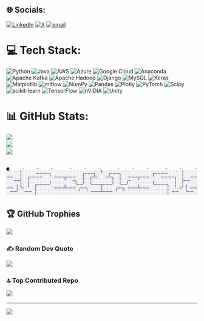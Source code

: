 
## 🌐 Socials:
[![LinkedIn](https://img.shields.io/badge/LinkedIn-%230077B5.svg?logo=linkedin&logoColor=white)](https://linkedin.com/in/tushar-saxena0410) [![X](https://img.shields.io/badge/X-black.svg?logo=X&logoColor=white)](https://x.com/1tushartwt4) [![email](https://img.shields.io/badge/Email-D14836?logo=gmail&logoColor=white)](mailto:wildhearthunter009@gmail.com) 

# 💻 Tech Stack:
![Python](https://img.shields.io/badge/python-3670A0?style=for-the-badge&logo=python&logoColor=ffdd54) ![Java](https://img.shields.io/badge/java-%23ED8B00.svg?style=for-the-badge&logo=openjdk&logoColor=white) ![AWS](https://img.shields.io/badge/AWS-%23FF9900.svg?style=for-the-badge&logo=amazon-aws&logoColor=white) ![Azure](https://img.shields.io/badge/azure-%230072C6.svg?style=for-the-badge&logo=microsoftazure&logoColor=white) ![Google Cloud](https://img.shields.io/badge/GoogleCloud-%234285F4.svg?style=for-the-badge&logo=google-cloud&logoColor=white) ![Anaconda](https://img.shields.io/badge/Anaconda-%2344A833.svg?style=for-the-badge&logo=anaconda&logoColor=white) ![Apache Kafka](https://img.shields.io/badge/Apache%20Kafka-000?style=for-the-badge&logo=apachekafka) ![Apache Hadoop](https://img.shields.io/badge/Apache%20Hadoop-66CCFF?style=for-the-badge&logo=apachehadoop&logoColor=black) ![Django](https://img.shields.io/badge/django-%23092E20.svg?style=for-the-badge&logo=django&logoColor=white) ![MySQL](https://img.shields.io/badge/mysql-4479A1.svg?style=for-the-badge&logo=mysql&logoColor=white) ![Keras](https://img.shields.io/badge/Keras-%23D00000.svg?style=for-the-badge&logo=Keras&logoColor=white) ![Matplotlib](https://img.shields.io/badge/Matplotlib-%23ffffff.svg?style=for-the-badge&logo=Matplotlib&logoColor=black) ![mlflow](https://img.shields.io/badge/mlflow-%23d9ead3.svg?style=for-the-badge&logo=numpy&logoColor=blue) ![NumPy](https://img.shields.io/badge/numpy-%23013243.svg?style=for-the-badge&logo=numpy&logoColor=white) ![Pandas](https://img.shields.io/badge/pandas-%23150458.svg?style=for-the-badge&logo=pandas&logoColor=white) ![Plotly](https://img.shields.io/badge/Plotly-%233F4F75.svg?style=for-the-badge&logo=plotly&logoColor=white) ![PyTorch](https://img.shields.io/badge/PyTorch-%23EE4C2C.svg?style=for-the-badge&logo=PyTorch&logoColor=white) ![Scipy](https://img.shields.io/badge/SciPy-%230C55A5.svg?style=for-the-badge&logo=scipy&logoColor=%white) ![scikit-learn](https://img.shields.io/badge/scikit--learn-%23F7931E.svg?style=for-the-badge&logo=scikit-learn&logoColor=white) ![TensorFlow](https://img.shields.io/badge/TensorFlow-%23FF6F00.svg?style=for-the-badge&logo=TensorFlow&logoColor=white) ![nVIDIA](https://img.shields.io/badge/nVIDIA-%2376B900.svg?style=for-the-badge&logo=nVIDIA&logoColor=white) ![Unity](https://img.shields.io/badge/unity-%23000000.svg?style=for-the-badge&logo=unity&logoColor=white)
# 📊 GitHub Stats:
![](https://github-readme-stats.vercel.app/api?username=ryl-tushar04&theme=dark&hide_border=false&include_all_commits=false&count_private=false)<br/>
![](https://nirzak-streak-stats.vercel.app/?user=ryl-tushar04&theme=dark&hide_border=false)<br/>
![](https://github-readme-stats.vercel.app/api/top-langs/?username=ryl-tushar04&theme=dark&hide_border=false&include_all_commits=false&count_private=false&layout=compact)


<br clear="both">

<div align="center">
  <picture>
    <source media="(prefers-color-scheme: dark)" srcset="https://raw.githubusercontent.com/Harshjain10020/Harshjain10020/output/pacman-contribution-graph-dark.svg">
    <source media="(prefers-color-scheme: light)" srcset="https://raw.githubusercontent.com/Harshjain10020/Harshjain10020/output/pacman-contribution-graph.svg">
    <img alt="pacman contribution graph" src="https://raw.githubusercontent.com/Harshjain10020/Harshjain10020/output/pacman-contribution-graph.svg">
  </picture>
</div>


## 🏆 GitHub Trophies
![](https://github-profile-trophy.vercel.app/?username=ryl-tushar04&theme=radical&no-frame=false&no-bg=true&margin-w=4)

### ✍️ Random Dev Quote
![](https://quotes-github-readme.vercel.app/api?type=horizontal&theme=radical)

### 🔝 Top Contributed Repo
![](https://github-contributor-stats.vercel.app/api?username=ryl-tushar04&limit=5&theme=dark&combine_all_yearly_contributions=true)

---
[![](https://visitcount.itsvg.in/api?id=ryl-tushar04&icon=3&color=1)](https://visitcount.itsvg.in)
<br clear="both">



<!-- Proudly created with GPRM ( https://gprm.itsvg.in ) -->
